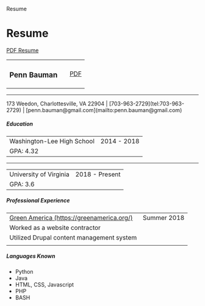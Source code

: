 Resume




# Resume

[PDF Resume](/files/misc/Penn_Bauman_Resume_2018-09-30.pdf)

<table class="two-columns">
    <tr>
        <td><h3>Penn Bauman</h3><td>
        <td><a href="/files/misc/Penn_Bauman_Resume_2018-09-30.pdf">PDF</a></td>
    </tr>
</table>
<hr>
173 Weedon, Charlottesville, VA 22904 | [703-963-2729](tel:703-963-2729) | [penn.bauman@gmail.com](mailto:penn.bauman@gmail.com)

##### Education
<table class="two-columns">
    <tr>
        <td>Washington-Lee High School</td>
        <td>2014 - 2018</td>
    </tr>
    <tr>
        <td>GPA: 4.32</td>
        <td></td>
    </tr>
</table>
<hr>
<table class="two-columns">
    <tr>
        <td>University of Virginia</td>
        <td>2018 - Present</td>
    </tr>
    <tr>
        <td>GPA: 3.6</td>
        <td></td>
    </tr>
</table>

##### Professional Experience
<table class="two-columns">
    <tr>
        <td><a href="(https://greenamerica.org/)">Green America (https://greenamerica.org/)</a></td>
        <td>Summer 2018</td>
    </tr>
    <tr>
        <td>Worked as a website contractor</td>
        <td></td>
    </tr>
    <tr>
        <td>Utilized Drupal content management system</td>
        <td></td>
    </tr>
    <tr>
        <td></td>
        <td></td>
    </tr>
</table>

##### Languages Known
* Python
* Java
* HTML, CSS, Javascript
* PHP
* BASH
